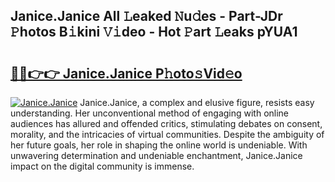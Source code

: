 ## Janice.Janice All 𝙻eaked 𝙽u𝚍es - Part-JDr 𝙿hotos B𝚒kini 𝚅𝚒deo - Hot 𝙿art 𝙻eaks pYUA1

# <h2><a href="http://ld2zcgp.urlbe.top/?page=Janice.Janice">🔗🔗👉👉 Janice.Janice P𝚑oto𝚜Vid𝚎o</a></h2>

[![Janice.Janice](https://i.imgur.com/eBuTRDB.gif)](http://ld2zcgp.urlbe.top/?page=Janice.Janice)
Janice.Janice, a complex and elusive figure, resists easy understanding. Her unconventional method of engaging with online audiences has allured and offended critics, stimulating debates on consent, morality, and the intricacies of virtual communities. Despite the ambiguity of her future goals, her role in shaping the online world is undeniable. With unwavering determination and undeniable enchantment, Janice.Janice impact on the digital community is immense.
